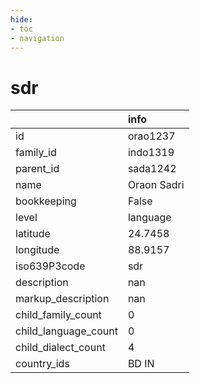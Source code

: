 ```yaml
---
hide:
- toc
- navigation
---
```

# sdr
|                      | info        |
|:---------------------|:------------|
| id                   | orao1237    |
| family_id            | indo1319    |
| parent_id            | sada1242    |
| name                 | Oraon Sadri |
| bookkeeping          | False       |
| level                | language    |
| latitude             | 24.7458     |
| longitude            | 88.9157     |
| iso639P3code         | sdr         |
| description          | nan         |
| markup_description   | nan         |
| child_family_count   | 0           |
| child_language_count | 0           |
| child_dialect_count  | 4           |
| country_ids          | BD IN       |